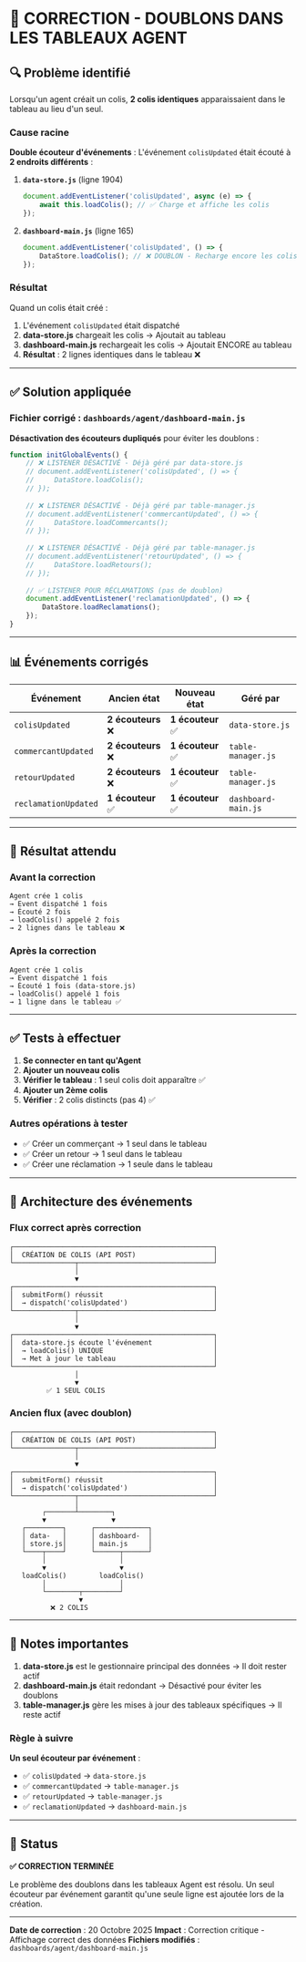 # 🐛 CORRECTION - DOUBLONS DANS LES TABLEAUX AGENT

## 🔍 Problème identifié

Lorsqu'un agent créait un colis, **2 colis identiques** apparaissaient dans le tableau au lieu d'un seul.

### Cause racine

**Double écouteur d'événements** : L'événement `colisUpdated` était écouté à **2 endroits différents** :

1. **`data-store.js`** (ligne 1904)
   ```javascript
   document.addEventListener('colisUpdated', async (e) => {
       await this.loadColis(); // ✅ Charge et affiche les colis
   });
   ```

2. **`dashboard-main.js`** (ligne 165)
   ```javascript
   document.addEventListener('colisUpdated', () => {
       DataStore.loadColis(); // ❌ DOUBLON - Recharge encore les colis
   });
   ```

### Résultat

Quand un colis était créé :
1. L'événement `colisUpdated` était dispatché
2. **data-store.js** chargeait les colis → Ajoutait au tableau
3. **dashboard-main.js** rechargeait les colis → Ajoutait ENCORE au tableau
4. **Résultat** : 2 lignes identiques dans le tableau ❌

---

## ✅ Solution appliquée

### Fichier corrigé : `dashboards/agent/dashboard-main.js`

**Désactivation des écouteurs dupliqués** pour éviter les doublons :

```javascript
function initGlobalEvents() {
    // ❌ LISTENER DÉSACTIVÉ - Déjà géré par data-store.js
    // document.addEventListener('colisUpdated', () => {
    //     DataStore.loadColis();
    // });
    
    // ❌ LISTENER DÉSACTIVÉ - Déjà géré par table-manager.js
    // document.addEventListener('commercantUpdated', () => {
    //     DataStore.loadCommercants();
    // });
    
    // ❌ LISTENER DÉSACTIVÉ - Déjà géré par table-manager.js
    // document.addEventListener('retourUpdated', () => {
    //     DataStore.loadRetours();
    // });
    
    // ✅ LISTENER POUR RÉCLAMATIONS (pas de doublon)
    document.addEventListener('reclamationUpdated', () => {
        DataStore.loadReclamations();
    });
}
```

---

## 📊 Événements corrigés

| Événement | Ancien état | Nouveau état | Géré par |
|-----------|-------------|--------------|----------|
| `colisUpdated` | **2 écouteurs** ❌ | **1 écouteur** ✅ | `data-store.js` |
| `commercantUpdated` | **2 écouteurs** ❌ | **1 écouteur** ✅ | `table-manager.js` |
| `retourUpdated` | **2 écouteurs** ❌ | **1 écouteur** ✅ | `table-manager.js` |
| `reclamationUpdated` | **1 écouteur** ✅ | **1 écouteur** ✅ | `dashboard-main.js` |

---

## 🎯 Résultat attendu

### Avant la correction
```
Agent crée 1 colis
→ Event dispatché 1 fois
→ Écouté 2 fois
→ loadColis() appelé 2 fois
→ 2 lignes dans le tableau ❌
```

### Après la correction
```
Agent crée 1 colis
→ Event dispatché 1 fois
→ Écouté 1 fois (data-store.js)
→ loadColis() appelé 1 fois
→ 1 ligne dans le tableau ✅
```

---

## ✅ Tests à effectuer

1. **Se connecter en tant qu'Agent**
2. **Ajouter un nouveau colis**
3. **Vérifier le tableau** : 1 seul colis doit apparaître ✅
4. **Ajouter un 2ème colis**
5. **Vérifier** : 2 colis distincts (pas 4) ✅

### Autres opérations à tester
- ✅ Créer un commerçant → 1 seul dans le tableau
- ✅ Créer un retour → 1 seul dans le tableau
- ✅ Créer une réclamation → 1 seule dans le tableau

---

## 🔧 Architecture des événements

### Flux correct après correction

```
┌─────────────────────────────────────────────────┐
│  CRÉATION DE COLIS (API POST)                   │
└───────────────┬─────────────────────────────────┘
                │
                ▼
┌─────────────────────────────────────────────────┐
│  submitForm() réussit                           │
│  → dispatch('colisUpdated')                     │
└───────────────┬─────────────────────────────────┘
                │
                ▼
┌─────────────────────────────────────────────────┐
│  data-store.js écoute l'événement               │
│  → loadColis() UNIQUE                           │
│  → Met à jour le tableau                        │
└─────────────────────────────────────────────────┘
                │
                ▼
         ✅ 1 SEUL COLIS
```

### Ancien flux (avec doublon)

```
┌─────────────────────────────────────────────────┐
│  CRÉATION DE COLIS (API POST)                   │
└───────────────┬─────────────────────────────────┘
                │
                ▼
┌─────────────────────────────────────────────────┐
│  submitForm() réussit                           │
│  → dispatch('colisUpdated')                     │
└───────────────┬─────────────────────────────────┘
                │
        ┌───────┴────────┐
        ▼                ▼
   ┌─────────┐      ┌─────────────┐
   │ data-   │      │ dashboard-  │
   │ store.js│      │ main.js     │
   └────┬────┘      └──────┬──────┘
        │                  │
        ▼                  ▼
   loadColis()        loadColis()
        │                  │
        └────────┬─────────┘
                 ▼
          ❌ 2 COLIS
```

---

## 📝 Notes importantes

1. **data-store.js** est le gestionnaire principal des données → Il doit rester actif
2. **dashboard-main.js** était redondant → Désactivé pour éviter les doublons
3. **table-manager.js** gère les mises à jour des tableaux spécifiques → Il reste actif

### Règle à suivre

**Un seul écouteur par événement** :
- ✅ `colisUpdated` → `data-store.js`
- ✅ `commercantUpdated` → `table-manager.js`
- ✅ `retourUpdated` → `table-manager.js`
- ✅ `reclamationUpdated` → `dashboard-main.js`

---

## 🎉 Status

**✅ CORRECTION TERMINÉE**

Le problème des doublons dans les tableaux Agent est résolu. Un seul écouteur par événement garantit qu'une seule ligne est ajoutée lors de la création.

---

**Date de correction** : 20 Octobre 2025
**Impact** : Correction critique - Affichage correct des données
**Fichiers modifiés** : `dashboards/agent/dashboard-main.js`
